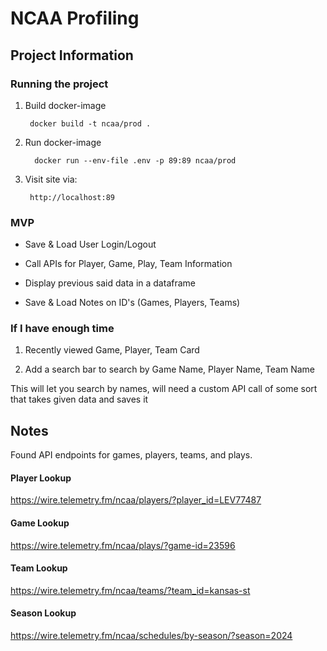 # NCAA Profiling

## Project Information

### Running the project

1) Build docker-image

    
        docker build -t ncaa/prod .

2) Run docker-image
   
         docker run --env-file .env -p 89:89 ncaa/prod

3) Visit site via:
    
        http://localhost:89

### MVP

- Save & Load User Login/Logout

- Call APIs for Player, Game, Play, Team Information

- Display previous said data in a dataframe

- Save & Load Notes on ID's (Games, Players, Teams)

### If I have enough time

1) Recently viewed Game, Player, Team Card
   
2) Add a search bar to search by Game Name, Player Name, Team Name

This will let you search by names, will need a custom API call of some sort that takes given data and saves it

## Notes

Found API endpoints for games, players, teams, and plays.

#### Player Lookup

https://wire.telemetry.fm/ncaa/players/?player_id=LEV77487

#### Game Lookup

https://wire.telemetry.fm/ncaa/plays/?game-id=23596

#### Team Lookup

https://wire.telemetry.fm/ncaa/teams/?team_id=kansas-st

#### Season Lookup

https://wire.telemetry.fm/ncaa/schedules/by-season/?season=2024